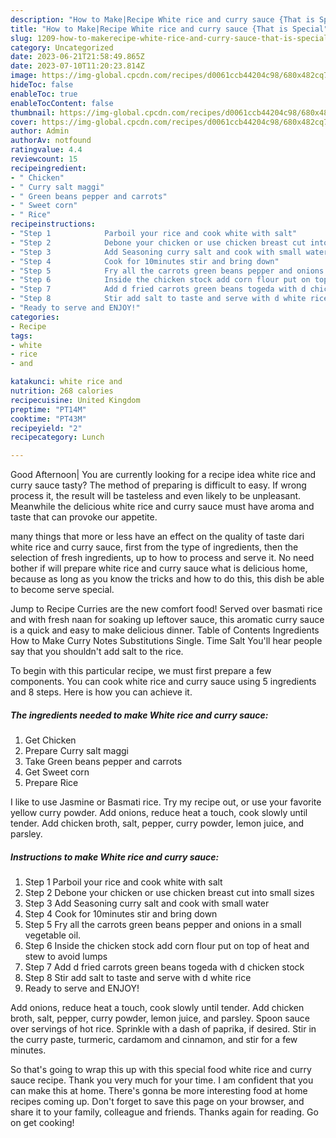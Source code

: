 ```yaml
---
description: "How to Make|Recipe White rice and curry sauce {That is Special"
title: "How to Make|Recipe White rice and curry sauce {That is Special"
slug: 1209-how-to-makerecipe-white-rice-and-curry-sauce-that-is-special
category: Uncategorized
date: 2023-06-21T21:58:49.865Z
date: 2023-07-10T11:20:23.814Z
image: https://img-global.cpcdn.com/recipes/d0061ccb44204c98/680x482cq70/white-rice-and-curry-sauce-recipe-main-photo.jpg
hideToc: false
enableToc: true
enableTocContent: false
thumbnail: https://img-global.cpcdn.com/recipes/d0061ccb44204c98/680x482cq70/white-rice-and-curry-sauce-recipe-main-photo.jpg
cover: https://img-global.cpcdn.com/recipes/d0061ccb44204c98/680x482cq70/white-rice-and-curry-sauce-recipe-main-photo.jpg
author: Admin
authorAv: notfound
ratingvalue: 4.4
reviewcount: 15
recipeingredient:
- " Chicken"
- " Curry salt maggi"
- " Green beans pepper and carrots"
- " Sweet corn"
- " Rice"
recipeinstructions:
- "Step 1            Parboil your rice and cook white with salt"
- "Step 2            Debone your chicken or use chicken breast cut into small sizes"
- "Step 3            Add Seasoning curry salt and cook with small water"
- "Step 4            Cook for 10minutes stir and bring down"
- "Step 5            Fry all the carrots green beans pepper and onions in a small vegetable oil."
- "Step 6            Inside the chicken stock add corn flour put on top of heat and stew to avoid lumps"
- "Step 7            Add d fried carrots green beans togeda with d chicken stock"
- "Step 8            Stir add salt to taste and serve with d white rice"
- "Ready to serve and ENJOY!"
categories:
- Recipe
tags:
- white
- rice
- and

katakunci: white rice and 
nutrition: 268 calories
recipecuisine: United Kingdom
preptime: "PT14M"
cooktime: "PT43M"
recipeyield: "2"
recipecategory: Lunch

---
```



Good Afternoon| You are currently looking for a recipe idea white rice and curry sauce tasty? The method of preparing is difficult to easy. If wrong process it, the result will be tasteless and even likely to be unpleasant. Meanwhile the delicious white rice and curry sauce must have aroma and taste that can provoke our appetite.






many things that more or less have an effect on the quality of taste dari white rice and curry sauce, first from the type of ingredients, then the selection of fresh ingredients, up to how to process and serve it. No need bother if will prepare white rice and curry sauce what is delicious home, because as long as you know the tricks and how to do this, this dish be able to become serve  special.


Jump to Recipe Curries are the new comfort food! Served over basmati rice and with fresh naan for soaking up leftover sauce, this aromatic curry sauce is a quick and easy to make delicious dinner. Table of Contents Ingredients How to Make Curry Notes Substitutions Single. Time Salt You&#39;ll hear people say that you shouldn&#39;t add salt to the rice.


To begin with this particular recipe, we must first prepare a few components. You can cook white rice and curry sauce using 5 ingredients and 8 steps. Here is how you can achieve it.

<!--inarticleads1-->

##### The ingredients needed to make White rice and curry sauce:

1. Get  Chicken
1. Prepare  Curry salt maggi
1. Take  Green beans pepper and carrots
1. Get  Sweet corn
1. Prepare  Rice


I like to use Jasmine or Basmati rice. Try my recipe out, or use your favorite yellow curry powder. Add onions, reduce heat a touch, cook slowly until tender. Add chicken broth, salt, pepper, curry powder, lemon juice, and parsley. 

<!--inarticleads2-->

##### Instructions to make White rice and curry sauce:

1. Step 1            Parboil your rice and cook white with salt
1. Step 2            Debone your chicken or use chicken breast cut into small sizes
1. Step 3            Add Seasoning curry salt and cook with small water
1. Step 4            Cook for 10minutes stir and bring down
1. Step 5            Fry all the carrots green beans pepper and onions in a small vegetable oil.
1. Step 6            Inside the chicken stock add corn flour put on top of heat and stew to avoid lumps
1. Step 7            Add d fried carrots green beans togeda with d chicken stock
1. Step 8            Stir add salt to taste and serve with d white rice
1. Ready to serve and ENJOY!

Add onions, reduce heat a touch, cook slowly until tender. Add chicken broth, salt, pepper, curry powder, lemon juice, and parsley. Spoon sauce over servings of hot rice. Sprinkle with a dash of paprika, if desired. Stir in the curry paste, turmeric, cardamom and cinnamon, and stir for a few minutes. 

So that's going to wrap this up with this special food white rice and curry sauce recipe. Thank you very much for your time. I am confident that you can make this at home. There's gonna be more interesting food at home recipes coming up. Don't forget to save this page on your browser, and share it to your family, colleague and friends. Thanks again for reading. Go on get cooking!
